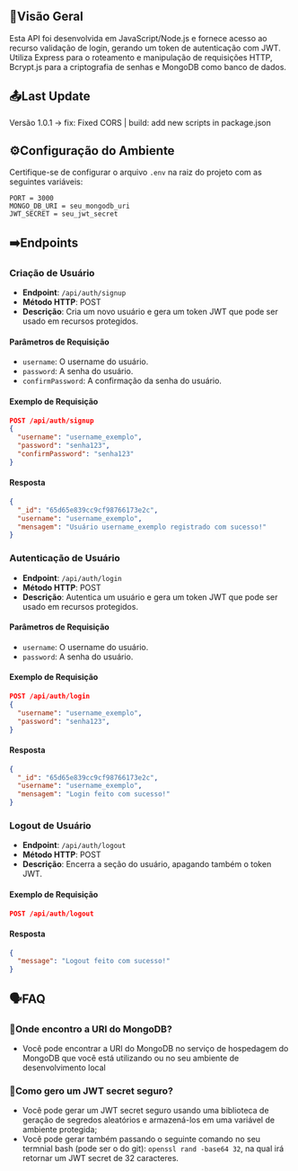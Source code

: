 ## 👀Visão Geral

Esta API foi desenvolvida em JavaScript/Node.js e fornece acesso ao recurso validação de login, gerando um token de autenticação com JWT. Utiliza Express para o roteamento e manipulação de requisições HTTP, Bcrypt.js para a criptografia de senhas e MongoDB como banco de dados.

## 📤Last Update

Versão 1.0.1 -> fix: Fixed CORS | build: add new scripts in package.json

## ⚙️Configuração do Ambiente

Certifique-se de configurar o arquivo `.env` na raiz do projeto com as seguintes variáveis:

```
PORT = 3000
MONGO_DB_URI = seu_mongodb_uri
JWT_SECRET = seu_jwt_secret
```

## ➡️Endpoints

### Criação de Usuário

- **Endpoint**: `/api/auth/signup`
- **Método HTTP**: POST
- **Descrição**: Cria um novo usuário e gera um token JWT que pode ser usado em recursos protegidos.

#### Parâmetros de Requisição

- `username`: O username do usuário.
- `password`: A senha do usuário.
- `confirmPassword`: A confirmação da senha do usuário.

#### Exemplo de Requisição

```json
POST /api/auth/signup
{
  "username": "username_exemplo",
  "password": "senha123",
  "confirmPassword": "senha123"
}
```

#### Resposta

```json
{
  "_id": "65d65e839cc9cf98766173e2c",
  "username": "username_exemplo",
  "mensagem": "Usuário username_exemplo registrado com sucesso!"
}
```

### Autenticação de Usuário

- **Endpoint**: `/api/auth/login`
- **Método HTTP**: POST
- **Descrição**: Autentica um usuário e gera um token JWT que pode ser usado em recursos protegidos.

#### Parâmetros de Requisição

- `username`: O username do usuário.
- `password`: A senha do usuário.

#### Exemplo de Requisição

```json
POST /api/auth/login
{
  "username": "username_exemplo",
  "password": "senha123",
}
```

#### Resposta

```json
{
  "_id": "65d65e839cc9cf98766173e2c",
  "username": "username_exemplo",
  "mensagem": "Login feito com sucesso!"
}
```

### Logout de Usuário

- **Endpoint**: `/api/auth/logout`
- **Método HTTP**: POST
- **Descrição**: Encerra a seção do usuário, apagando também o token JWT.

#### Exemplo de Requisição

```json
POST /api/auth/logout
```

#### Resposta

```json
{
  "message": "Logout feito com sucesso!"
}
```

## 🗣FAQ

### 🤔Onde encontro a URI do MongoDB?

- Você pode encontrar a URI do MongoDB no serviço de hospedagem do MongoDB que você está utilizando ou no seu ambiente de desenvolvimento local

### 🤔Como gero um JWT secret seguro?

- Você pode gerar um JWT secret seguro usando uma biblioteca de geração de segredos aleatórios e armazená-los em uma variável de ambiente protegida;
- Você pode gerar também passando o seguinte comando no seu termnial bash (pode ser o do git): `openssl rand -base64 32`, na qual irá retornar um JWT secret de 32 caracteres.

